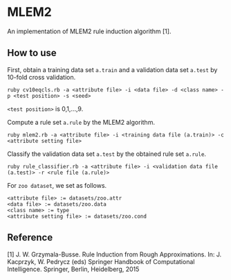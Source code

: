 # MLEM2

An implementation of MLEM2 rule induction algorithm [1].

## How to use
First, obtain a training data set `a.train` and a validation data set `a.test` by 10-fold cross validation.
```
ruby cv10eqcls.rb -a <attribute file> -i <data file> -d <class name> -p <test position> -s <seed>
```
`<test position>` is 0,1,...,9.

Compute a rule set `a.rule` by the MLEM2 algorithm.
```
ruby mlem2.rb -a <attribute file> -i <training data file (a.train)> -c <attribute setting file>
```

Classify the validation data set `a.test` by the obtained rule set `a.rule`.
```
ruby rule_classifier.rb -a <attribute file> -i <validation data file (a.test)> -r <rule file (a.rule)>
```

For `zoo dataset`, we set as follows.
```
<attribute file> := datasets/zoo.attr
<data file> := datasets/zoo.data
<class name> := type
<attribute setting file> := datasets/zoo.cond
```


## Reference
[1] J. W. Grzymala-Busse. Rule Induction from Rough Approximations. In: J. Kacprzyk, W. Pedrycz (eds) Springer Handbook of Computational Intelligence. Springer, Berlin, Heidelberg, 2015

  
